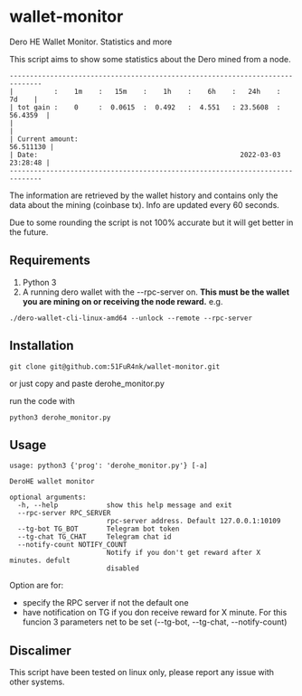 # wallet-monitor
Dero HE Wallet Monitor. Statistics and more

This script aims to show some statistics about the Dero mined from a node.
```
------------------------------------------------------------------------------
|          :    1m    :   15m    :    1h    :    6h    :   24h    :    7d    |
| tot gain :    0     :  0.0615  :  0.492   :  4.551   : 23.5608  : 56.4359  |
|                                                                            |
| Current amount:                                                  56.511130 |
| Date:                                                  2022-03-03 23:28:48 |
------------------------------------------------------------------------------
```
The information are retrieved by the wallet history and contains only the data about the mining (coinbase tx).
Info are updated every 60 seconds.

Due to some rounding the script is not 100% accurate but it will get better in the future.


## Requirements

1. Python 3
2. A running dero wallet with the --rpc-server on. **This must be the wallet you are mining on or receiving the node reward.**
e.g.
```
./dero-wallet-cli-linux-amd64 --unlock --remote --rpc-server
```

## Installation
```
git clone git@github.com:51FuR4nk/wallet-monitor.git
```
or just copy and paste derohe_monitor.py

run the code with
```
python3 derohe_monitor.py
```

## Usage
```
usage: python3 {'prog': 'derohe_monitor.py'} [-a]

DeroHE wallet monitor

optional arguments:
  -h, --help            show this help message and exit
  --rpc-server RPC_SERVER
                        rpc-server address. Default 127.0.0.1:10109
  --tg-bot TG_BOT       Telegram bot token
  --tg-chat TG_CHAT     Telegram chat id
  --notify-count NOTIFY_COUNT
                        Notify if you don't get reward after X minutes. defult
                        disabled
```

Option are for:
- specify the RPC server if not the default one
- have notification on TG if you don receive reward for X minute. For this funcion 3 parameters net to be set (--tg-bot, --tg-chat, --notify-count)

## Discalimer

This script have been tested on linux only, please report any issue with other systems.
